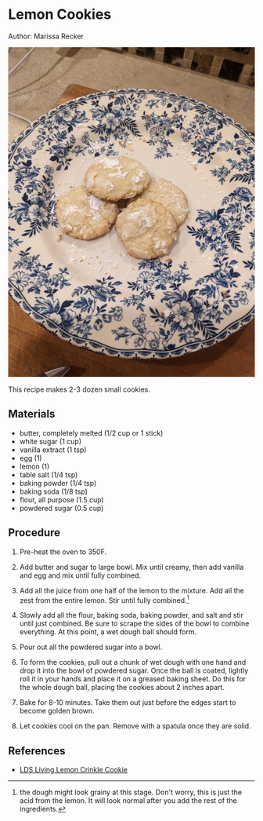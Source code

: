 # Lemon Cookies

Author: Marissa Recker

![](images/lemon-cookies.jpg)

This recipe makes 2-3 dozen small cookies.

## Materials

- butter, completely melted (1/2 cup or 1 stick)
- white sugar (1 cup)
- vanilla extract (1 tsp)
- egg (1)
- lemon (1)
- table salt (1/4 tsp)
- baking powder (1/4 tsp)
- baking soda (1/8 tsp)
- flour, all purpose (1.5 cup)
- powdered sugar (0.5 cup)

## Procedure

1. Pre-heat the oven to 350F.

2. Add butter and sugar to large bowl.  Mix until creamy, then add vanilla and egg and mix until fully combined.

3. Add all the juice from one half of the lemon to the mixture.  Add all the zest from the entire lemon.  Stir until fully combined.[^1]

4. Slowly add all the flour, baking soda, baking powder, and salt and stir until just combined.  Be sure to scrape the sides of the bowl to combine everything.  At this point, a wet dough ball should form.

5. Pour out all the powdered sugar into a bowl.

6. To form the cookies, pull out a chunk of wet dough with one hand and drop it into the bowl of powdered sugar.  Once the ball is coated, lightly roll it in your hands and place it on a greased baking sheet.  Do this for the whole dough ball, placing the cookies about 2 inches apart.

7. Bake for 8-10 minutes.  Take them out just before the edges start to become golden brown.

8.  Let cookies cool on the pan.  Remove with a spatula once they are solid.

[^1]: the dough might look grainy at this stage.  Don't worry, this is just the acid from the lemon.  It will look normal after you add the rest of the ingredients.

## References

- [LDS Living Lemon Crinkle Cookie](https://www.ldsliving.com/lds-living-lemon-crinkle-cookie/s/64185)
